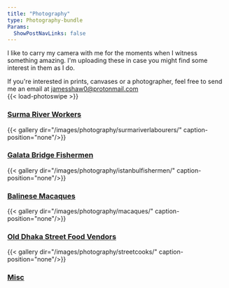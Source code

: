 ```yaml
---
title: "Photography"
type: Photography-bundle
Params:
  ShowPostNavLinks: false
---
```

I like to carry my camera with me for the moments when I witness something amazing. I'm uploading these in case you might find some interest in them as I do.

If you're interested in prints, canvases or a photographer, feel free to send me an email at jamesshaw0@protonmail.com\
{{< load-photoswipe >}}
### [Surma River Workers](/photography/surmariverlabourers)
{{< gallery dir="/images/photography/surmariverlabourers/" caption-position="none"/>}}
### [Galata Bridge Fishermen](/photography/istanbulfishermen)
{{< gallery dir="/images/photography/istanbulfishermen/" caption-position="none"/>}}
### [Balinese Macaques](/photography/macaques)
{{< gallery dir="/images/photography/macaques/" caption-position="none"/>}}
### [Old Dhaka Street Food Vendors](/photography/streetfood)
{{< gallery dir="/images/photography/streetcooks/" caption-position="none"/>}}
### [Misc](/photography/misc)